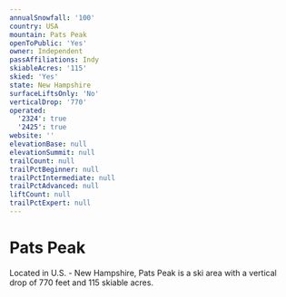 ```yaml
---
annualSnowfall: '100'
country: USA
mountain: Pats Peak
openToPublic: 'Yes'
owner: Independent
passAffiliations: Indy
skiableAcres: '115'
skied: 'Yes'
state: New Hampshire
surfaceLiftsOnly: 'No'
verticalDrop: '770'
operated:
  '2324': true
  '2425': true
website: ''
elevationBase: null
elevationSummit: null
trailCount: null
trailPctBeginner: null
trailPctIntermediate: null
trailPctAdvanced: null
liftCount: null
trailPctExpert: null
---
```



# Pats Peak

Located in U.S. - New Hampshire, Pats Peak is a ski area with a vertical drop of 770 feet and 115 skiable acres.
